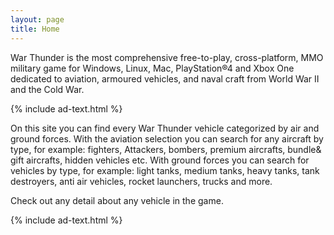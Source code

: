 ```yaml
---
layout: page
title: Home
---
```


War Thunder is the most comprehensive free-to-play, cross-platform, MMO military game for Windows, Linux, Mac, PlayStation®4 and Xbox One dedicated to aviation, armoured vehicles, and naval craft from World War II and the Cold War.

{% include ad-text.html %}

On this site you can find every War Thunder vehicle categorized by air and ground forces. With the aviation selection you can search for any aircraft by type, for example: fighters, Attackers, bombers, premium aircrafts, bundle& gift aircrafts, hidden vehicles etc. 
With ground forces you can search for vehicles by type, for example: light tanks, medium tanks, heavy tanks, tank destroyers, anti air vehicles, rocket launchers, trucks and more.

Check out any detail about any vehicle in the game.

{% include ad-text.html %}
